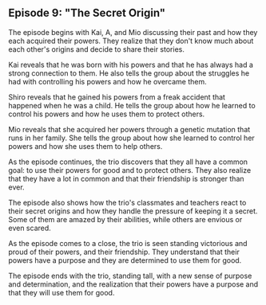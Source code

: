 ## Episode 9: "The Secret Origin"
The episode begins with Kai, A, and Mio discussing their past and how they each acquired their powers. They realize that they don't know much about each other's origins and decide to share their stories.

Kai reveals that he was born with his powers and that he has always had a strong connection to them. He also tells the group about the struggles he had with controlling his powers and how he overcame them.

Shiro reveals that he gained his powers from a freak accident that happened when he was a child. He tells the group about how he learned to control his powers and how he uses them to protect others.

Mio reveals that she acquired her powers through a genetic mutation that runs in her family. She tells the group about how she learned to control her powers and how she uses them to help others.

As the episode continues, the trio discovers that they all have a common goal: to use their powers for good and to protect others. They also realize that they have a lot in common and that their friendship is stronger than ever.

The episode also shows how the trio's classmates and teachers react to their secret origins and how they handle the pressure of keeping it a secret. Some of them are amazed by their abilities, while others are envious or even scared.

As the episode comes to a close, the trio is seen standing victorious and proud of their powers, and their friendship. They understand that their powers have a purpose and they are determined to use them for good.

The episode ends with the trio, standing tall, with a new sense of purpose and determination, and the realization that their powers have a purpose and that they will use them for good.